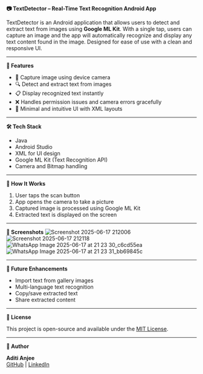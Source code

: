 **📷 TextDetector – Real-Time Text Recognition Android App**

TextDetector is an Android application that allows users to detect and extract text from images using **Google ML Kit**. With a single tap, users can capture an image and the app will automatically recognize and display any text content found in the image. Designed for ease of use with a clean and responsive UI.

---

**📱 Features**

- 📸 Capture image using device camera
- 🔍 Detect and extract text from images
- 📋 Display recognized text instantly
- ❌ Handles permission issues and camera errors gracefully
- 🎨 Minimal and intuitive UI with XML layouts

---

**🛠️ Tech Stack**

- Java
- Android Studio
- XML for UI design
- Google ML Kit (Text Recognition API)
- Camera and Bitmap handling

---

**🚀 How It Works**

1. User taps the scan button
2. App opens the camera to take a picture
3. Captured image is processed using Google ML Kit
4. Extracted text is displayed on the screen

---

**📸 Screenshots**
![Screenshot 2025-06-17 212006](https://github.com/user-attachments/assets/791fbd86-cd27-4b88-b08e-8e9207a1c327)
![Screenshot 2025-06-17 212118](https://github.com/user-attachments/assets/0cf17330-592b-4ea8-aff8-aeb873c01e9a)
![WhatsApp Image 2025-06-17 at 21 23 30_c6cd55ea](https://github.com/user-attachments/assets/fa92050a-6dc8-4cda-bbae-4d4e14d57375)
![WhatsApp Image 2025-06-17 at 21 23 31_bb69845c](https://github.com/user-attachments/assets/81e7d31a-f327-4ff1-b77d-493bd0cc3899)

---

**🧪 Future Enhancements**

- Import text from gallery images
- Multi-language text recognition
- Copy/save extracted text
- Share extracted content

---

**📄 License**

This project is open-source and available under the [MIT License](LICENSE).

---

**👤 Author**

**Aditi Anjee**  
[GitHub](https://github.com/Aditi-Anjee) | [LinkedIn](https://www.linkedin.com/in/aditi-anjee-331296251/)
